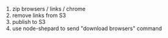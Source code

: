 1. zip browsers / links / chrome
2. remove links from S3
3. publish to S3
4. use node-shepard to send "download browsers" command

